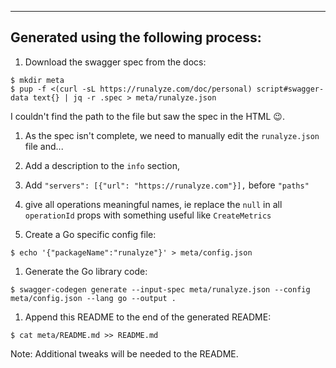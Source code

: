 ---

## Generated using the following process:

1. Download the swagger spec from the docs:

```console
$ mkdir meta
$ pup -f <(curl -sL https://runalyze.com/doc/personal) script#swagger-data text{} | jq -r .spec > meta/runalyze.json
```
I couldn't find the path to the file but saw the spec in the HTML 😉.

1. As the spec isn't complete, we need to manually edit the `runalyze.json` file and...
  1. Add a description to the `info` section,
  1. Add `"servers": [{"url": "https://runalyze.com"}],` before `"paths"`
  1. give all operations meaningful names, ie replace the `null` in all `operationId` props with something useful like `CreateMetrics`

1. Create a Go specific config file:

```console
$ echo '{"packageName":"runalyze"}' > meta/config.json
```

1. Generate the Go library code:

```console
$ swagger-codegen generate --input-spec meta/runalyze.json --config meta/config.json --lang go --output .
```

1. Append this README to the end of the generated README:

```console
$ cat meta/README.md >> README.md
```

Note: Additional tweaks will be needed to the README.
